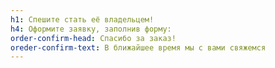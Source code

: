 ```yaml
---
h1: Спешите стать её владельцем!
h4: Оформите заявку, заполнив форму:
order-confirm-head: Спасибо за заказ!
oreder-confirm-text: В ближайшее время мы с вами свяжемся
---
```

